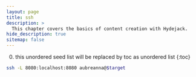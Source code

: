 ```yaml
---
layout: page
title: ssh
description: >
  This chapter covers the basics of content creation with Hydejack.
hide_description: true
sitemap: false
---
```


0. this unordered seed list will be replaced by toc as unordered list
{:toc}


```bash
ssh -L 8080:localhost:8080 aubreanna@$target
```

